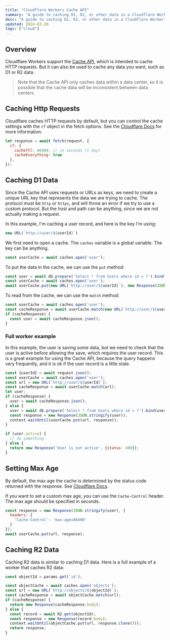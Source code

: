 ```yaml
---
title: "Cloudflare Workers Cache API"
summary: "A guide to caching D1, R2, or other data in a Cloudflare Worker"
desc: "A guide to caching D1, R2, or other data in a Cloudflare Worker"
updated: 2024-03-20
tags: ["cloud"]
---
```


## Overview

Cloudflare Workers support the [Cache API](https://developer.mozilla.org/en-US/docs/Web/API/Cache), which is intended to cache HTTP requests. But it can also be used to cache any data you want, such as D1 or R2 data.

> Note that the Cache API only caches data within a data center, so it is possible that the cache data will be inconsistent between data centers.

## Caching Http Requests

Cloudflare caches HTTP requests by default, but you can control the cache settings with the `cf` object in the fetch options. See the [Cloudflare Docs](https://developers.cloudflare.com/workers/examples/cache-using-fetch/) for more information.

```javascript
let response = await fetch(request, {
  cf: {
    cacheTtl: 86400, // in seconds (1 day)
    cacheEverything: true
  },
});
```

## Caching D1 Data

Since the Cache API uses requests or URLs as keys, we need to create a unique URL key that represents the data we are trying to cache. The protocol must be `http` or `https`, and will throw an error if we try to use a custom protocol. But the host and path can be anything, since we are not actually making a request.

In this example, I'm caching a user record, and here is the key I'm using:

```javascript
new URL(`http://user/${userId}`)
```

We first need to open a cache. The `caches` variable is a global variable. The key can be anything.

```javascript
const userCache = await caches.open('user');
````

To put the data in the cache, we can use the `put` method:

```javascript
const user = await db.prepare('Select * from Users where id = ?').bind(userId).first();
const userCache = await caches.open('user');
await userCache.put(new URL(`http://user/${userId}`), new Response(JSON.stringify(user)));
```

To read from the cache, we can use the `match` method:

```javascript
const userCache = await caches.open('user');
const cacheResponse = await userCache.match(new URL(`http://user/${userId}`));
if (cacheResponse) {
  const user = await cacheResponse.json();
}
```

### Full worker example 
In this example, the user is saving some data, but we need to check that the user is active before allowing the save, which requires the user record. This is a great example for using the Cache API, because the query happens very frequently, and it is ok if the user record is a little stale.


```javascript
const {userId} = await request.json();
const userCache = await caches.open('user');
const url = new URL(`http://user/${userId}`);
const cacheResponse = await userCache.match(url);
let user;
if (cacheResponse) {
  user = await cacheResponse.json();
} else {
  user = await db.prepare('Select * from Users where id = ?').bind(userId).first();
  const response = new Response(JSON.stringify(user));
  context.waitUntil(userCache.put(url, response));
}

if (user.active) {
  // do something
} else {
  return new Response('User is not active', {status: 400});
}
```

## Setting Max Age

By default, the max age the cache is determined by the status code returned with the response. See [Cloudflare Docs](https://developers.cloudflare.com/cache/how-to/configure-cache-status-code#edge-ttl).

If you want to set a custom max age, you can use the `Cache-Control` header. The max age should be specified in seconds.

```javascript
const response = new Response(JSON.stringify(user), {
  headers: {
    'Cache-Control': 'max-age=86400'
  }
});
await userCache.put(url, response); 
```

## Caching R2 Data

Caching R2 data is similar to caching D1 data. Here is a full example of a worker that caches R2 data:

```javascript
const objectId = params.get('id');

const objectCache = await caches.open('objects');
const url = new URL(`http://objects/${objectId}`);
const cacheResponse = await objectCache.match(url);
if (cacheResponse) {
  return new Response(cacheResponse.body);
} else {
  const record = await R2.get(objectId);
  const response = new Response(record.body);
  context.waitUntil(objectCache.put(url, response.clone()));
  return response;
}
```
